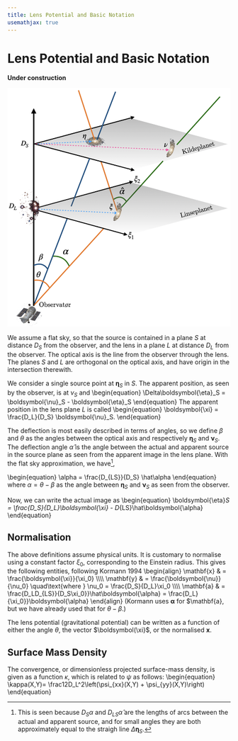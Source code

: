 ```yaml
---
title: Lens Potential and Basic Notation
usemathjax: true
---
```


# Lens Potential and Basic Notation

**Under construction**

![Geometric model as described in the text](observer.png)

We assume a flat sky, so that the source is contained in a plane $S$
at distance $D_S$ from the observer, and the lens in a plane $L$ at
distance $D_L$ from the observer.
The optical axis is the line from the observer through the lens.
The planes $S$ and $L$ are orthogonal on the optical axis, and have
origin in the intersection therewith.

We consider a single source point at $\boldsymbol{\eta}_S$ in $S$.
The apparent position, as seen by the observer, is at $\nu_S$ and
\begin{equation}
  \Delta\boldsymbol{\eta}_S = \boldsymbol{\nu}_S - \boldsymbol{\eta}_S
\end{equation}
The apparent position in the lens plane $L$ is called
\begin{equation}
  \boldsymbol{\xi} = \frac{D_L}{D_S} \boldsymbol{\nu}_S.
\end{equation}

The deflection is most easily described in terms of angles, so 
we define $\beta$ and $\theta$ as the angles between 
the optical axis and respectively 
$\boldsymbol{\eta}_S$ and $\boldsymbol{\nu}_S$.
The deflection angle $\hat\alpha$ is the angle between 
the actual and apparent source in the source plane as seen
from the apparent image in the lens plane.
With the flat sky approximation, we have[^hatalpha],

\begin{equation}
  \alpha = \frac{D_{LS}}{D_S} \hat\alpha
\end{equation}
where $\alpha=\theta-\beta$ as the angle between
$\boldsymbol{\eta}_S$ and $\boldsymbol{\nu}_S$ as seen
from the observer.

Now, we can write the actual image as
\begin{equation}
  \boldsymbol{\eta}_S = \frac{D_S}{D_L}\boldsymbol{\xi} - D_{LS}\hat\boldsymbol{\alpha}
\end{equation}


[^hatalpha]: 
    This is seen because $D_S\alpha$ and $D_{LS}\hat\alpha$ are the lengths 
    of arcs between the actual and apparent source, and for small
    angles they are both approximately equal to the straigh line
    $\Delta\boldsymbol{\eta}_S$.

## Normalisation

The above definitions assume physical units.  It is customary to normalise
using a constant factor $\xi_0$, corresponding to the Einstein radius.
This gives the following entities, following Kormann 1994
\begin{align}
  \mathbf{x} & = \frac{\boldsymbol{\xi}}{\xi_0}
  \\\\\\\\
  \mathbf{y} & = \frac{\boldsymbol{\nu}}{\nu_0} 
     \quad\text{where } \nu_0 = \frac{D_S}{D_L}\xi_0 
  \\\\\\\\
  \mathbf{a} & = \frac{D_LD_{LS}}{D_S\xi_0}}\hat\boldsymbol{\alpha}
   = \frac{D_L}{\xi_0}}\boldsymbol{\alpha}
\end{align}
(Kormann uses $\boldsymbol{\alpha}$ for $\mathbf{a}, but we have
already used that for $\theta-\beta$.)

The lens potential (gravitational potential) can be written as a function
of either the angle $\theta$, the vector $\boldsymbol(\xi}$, or the
normalised $\mathbf{x}$.


## Surface Mass Density

The convergence, or dimensionless projected surface-mass density, is given
as a function $\kappa$, which is related to $\psi$ as follows:
\begin{equation}
  \kappa(X,Y)= \frac12D_L^2\left(\psi_{xx}(X,Y) + \psi_{yy}(X,Y)\right)
\end{equation}
